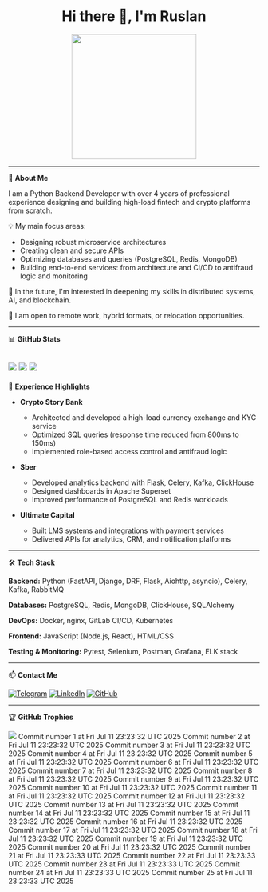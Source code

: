 <h1 align="center">Hi there 👋, I'm Ruslan</h1>

<div align="center">
  <img src="https://media.giphy.com/media/v1.Y2lkPTc5MGI3NjExZ2dlZ3d0aml5emI2YTl2aXR2c3Y2aWRnenJ5em9tZnM3aHk1YTd4byZlcD12MV9pbnRlcm5hbF9naWZfYnlfaWQmY3Q9Zw/CuuSHzuc0O166MRfjt/giphy.gif" width="250"/>
</div>

---

🎯 **About Me**

I am a Python Backend Developer with over 4 years of professional experience designing and building high-load fintech and crypto platforms from scratch.

💡 My main focus areas:
- Designing robust microservice architectures
- Creating clean and secure APIs
- Optimizing databases and queries (PostgreSQL, Redis, MongoDB)
- Building end-to-end services: from architecture and CI/CD to antifraud logic and monitoring

🌱 In the future, I'm interested in deepening my skills in distributed systems, AI, and blockchain.

🔗 I am open to remote work, hybrid formats, or relocation opportunities.

---

📊 **GitHub Stats**

![](https://github-readme-stats.vercel.app/api?username=Escape198&theme=blueberry&hide_border=false&include_all_commits=true&count_private=true)
![](https://github-readme-streak-stats.herokuapp.com/?user=Escape198&theme=blueberry&hide_border=false)
![](https://github-readme-stats.vercel.app/api/top-langs/?username=Escape198&theme=blueberry&hide_border=false&layout=compact&cache_seconds=1)
---

💼 **Experience Highlights**

- **Crypto Story Bank**
  - Architected and developed a high-load currency exchange and KYC service
  - Optimized SQL queries (response time reduced from 800ms to 150ms)
  - Implemented role-based access control and antifraud logic

- **Sber**
  - Developed analytics backend with Flask, Celery, Kafka, ClickHouse
  - Designed dashboards in Apache Superset
  - Improved performance of PostgreSQL and Redis workloads

- **Ultimate Capital**
  - Built LMS systems and integrations with payment services
  - Delivered APIs for analytics, CRM, and notification platforms

---

🛠 **Tech Stack**

**Backend:**
Python (FastAPI, Django, DRF, Flask, Aiohttp, asyncio), Celery, Kafka, RabbitMQ

**Databases:**
PostgreSQL, Redis, MongoDB, ClickHouse, SQLAlchemy

**DevOps:**
Docker, nginx, GitLab CI/CD, Kubernetes

**Frontend:**
JavaScript (Node.js, React), HTML/CSS

**Testing & Monitoring:**
Pytest, Selenium, Postman, Grafana, ELK stack

---

📫 **Contact Me**

[![Telegram](https://img.shields.io/badge/Telegram-2CA5E0?style=for-the-badge&logo=telegram&logoColor=white)](https://t.me/LJuice)
[![LinkedIn](https://img.shields.io/badge/LinkedIn-0077B5?style=for-the-badge&logo=linkedin&logoColor=white)](https://www.linkedin.com/in/ruslan-kirzhanov-915839221/)
[![GitHub](https://img.shields.io/badge/GitHub-181717?style=for-the-badge&logo=github&logoColor=white)](https://github.com/escape198)

---

🏆 **GitHub Trophies**

![](https://github-profile-trophy.vercel.app/?username=Escape198&theme=radical&no-frame=false&no-bg=true&margin-w=4)
Commit number 1 at Fri Jul 11 23:23:32 UTC 2025
Commit number 2 at Fri Jul 11 23:23:32 UTC 2025
Commit number 3 at Fri Jul 11 23:23:32 UTC 2025
Commit number 4 at Fri Jul 11 23:23:32 UTC 2025
Commit number 5 at Fri Jul 11 23:23:32 UTC 2025
Commit number 6 at Fri Jul 11 23:23:32 UTC 2025
Commit number 7 at Fri Jul 11 23:23:32 UTC 2025
Commit number 8 at Fri Jul 11 23:23:32 UTC 2025
Commit number 9 at Fri Jul 11 23:23:32 UTC 2025
Commit number 10 at Fri Jul 11 23:23:32 UTC 2025
Commit number 11 at Fri Jul 11 23:23:32 UTC 2025
Commit number 12 at Fri Jul 11 23:23:32 UTC 2025
Commit number 13 at Fri Jul 11 23:23:32 UTC 2025
Commit number 14 at Fri Jul 11 23:23:32 UTC 2025
Commit number 15 at Fri Jul 11 23:23:32 UTC 2025
Commit number 16 at Fri Jul 11 23:23:32 UTC 2025
Commit number 17 at Fri Jul 11 23:23:32 UTC 2025
Commit number 18 at Fri Jul 11 23:23:32 UTC 2025
Commit number 19 at Fri Jul 11 23:23:32 UTC 2025
Commit number 20 at Fri Jul 11 23:23:32 UTC 2025
Commit number 21 at Fri Jul 11 23:23:33 UTC 2025
Commit number 22 at Fri Jul 11 23:23:33 UTC 2025
Commit number 23 at Fri Jul 11 23:23:33 UTC 2025
Commit number 24 at Fri Jul 11 23:23:33 UTC 2025
Commit number 25 at Fri Jul 11 23:23:33 UTC 2025
